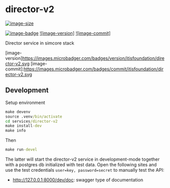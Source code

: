 # director-v2

[![image-size]](https://microbadger.com/images/itisfoundation/director-v2 "More on itisfoundation/director-v2.:staging-latest image")

[![image-badge]](https://microbadger.com/images/itisfoundation/director-v2 "More on director-v2  image in registry")
[![image-version]](https://microbadger.com/images/itisfoundation/director-v2 "More on director-v2  image in registry")
[![image-commit]](https://microbadger.com/images/itisfoundation/director-v2 "More on director-v2  image in registry")

Director service in simcore stack

<!-- Add badges urls here-->
[image-size]:https://img.shields.io/microbadger/image-size/itisfoundation/director-v2./staging-latest.svg?label=director-v2.&style=flat
[image-badge]:https://images.microbadger.com/badges/image/itisfoundation/director-v2.svg
[image-version]https://images.microbadger.com/badges/version/itisfoundation/director-v2.svg
[image-commit]:https://images.microbadger.com/badges/commit/itisfoundation/director-v2.svg
<!------------------------->

## Development

Setup environment

```cmd
make devenv
source .venv/bin/activate
cd services/director-v2
make install-dev
make info
```

Then

```cmd
make run-devel
```

The latter will start the director-v2  service in development-mode together with a postgres db initialized with test data. Open the following sites and use the test credentials ``user=key, password=secret`` to manually test the API:

- http://127.0.0.1:8000/dev/doc: swagger type of documentation
